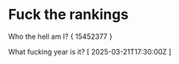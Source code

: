 # Fuck the rankings

Who the hell am I?
{ 15452377 }

What fucking year is it?
[ 2025-03-21T17:30:00Z ]
